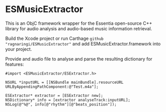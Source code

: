 # ESMusicExtractor
This is an ObjC framework wrapper for the Essentia open-source C++ library for audio analysis and audio-based music information retrieval.

Build the Xcode project or run Carthage `github "ragnaringi/ESMusicExtractor"` and add ESMusicExtractor.framework into your project.

Provide and audio file to analyse and parse the resulting dictionary for features:
```
#import <ESMusicExtractor/ESExtractor.h>

NSURL *inputURL = [[NSBundle mainBundle].resourceURL URLByAppendingPathComponent:@"Test.m4a"];
  
ESExtractor* extractor = [ESExtractor new];
NSDictionary* info = [extractor analyseTrack:inputURL];
NSLog(@"%@", info[@"rhythm"][@"beats_position"]);
```
